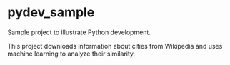 # pydev_sample
Sample project to illustrate Python development.

This project downloads information about cities from Wikipedia and uses machine learning to analyze their similarity.
